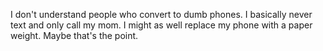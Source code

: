 I don't understand people who convert to dumb phones. I basically never text and only call my mom. I might as well replace my phone with a paper weight. Maybe that's the point.

